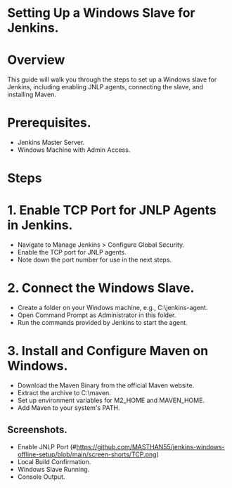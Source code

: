 # Setting Up a Windows Slave for Jenkins.
# Overview
This guide will walk you through the steps to set up a Windows slave for Jenkins, including enabling JNLP agents, connecting the slave, and installing Maven.
# Prerequisites.
* Jenkins Master Server.
* Windows Machine with Admin Access.
# Steps
# 1. Enable TCP Port for JNLP Agents in Jenkins.
* Navigate to Manage Jenkins > Configure Global Security.
* Enable the TCP port for JNLP agents.
* Note down the port number for use in the next steps.
# 2. Connect the Windows Slave.
* Create a folder on your Windows machine, e.g., C:\jenkins-agent.
* Open Command Prompt as Administrator in this folder.
* Run the commands provided by Jenkins to start the agent.
# 3. Install and Configure Maven on Windows.
* Download the Maven Binary from the official Maven website.
* Extract the archive to C:\maven.
* Set up environment variables for M2_HOME and MAVEN_HOME.
* Add Maven to your system's PATH.
## Screenshots.
* Enable JNLP Port (#https://github.com/MASTHAN55/jenkins-windows-offline-setup/blob/main/screen-shorts/TCP.png)
* Local Build Confirmation.
* Windows Slave Running.
* Console Output.
